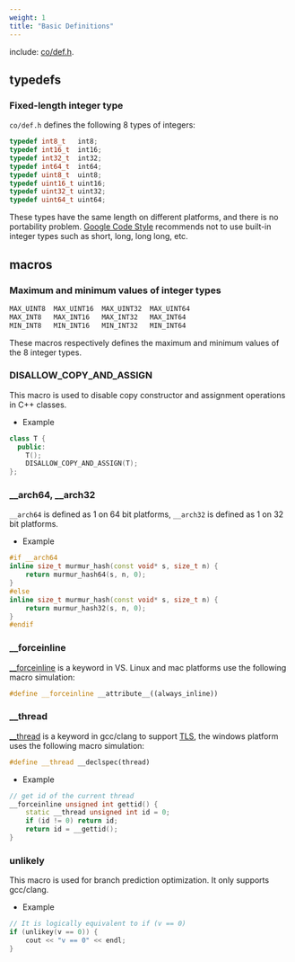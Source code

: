 ```yaml
---
weight: 1
title: "Basic Definitions"
---
```


include: [co/def.h](https://github.com/idealvin/coost/blob/master/include/co/def.h).


## typedefs


### Fixed-length integer type

`co/def.h` defines the following 8 types of integers:

```cpp
typedef int8_t   int8;
typedef int16_t  int16;
typedef int32_t  int32;
typedef int64_t  int64;
typedef uint8_t  uint8;
typedef uint16_t uint16;
typedef uint32_t uint32;
typedef uint64_t uint64;
```

These types have the same length on different platforms, and there is no portability problem. [Google Code Style](https://google.github.io/styleguide/cppguide.html#Integer_Types) recommends not to use built-in integer types such as short, long, long long, etc.




## macros


### Maximum and minimum values of integer types

```cpp
MAX_UINT8  MAX_UINT16  MAX_UINT32  MAX_UINT64
MAX_INT8   MAX_INT16   MAX_INT32   MAX_INT64
MIN_INT8   MIN_INT16   MIN_INT32   MIN_INT64
```

These macros respectively defines the maximum and minimum values of the 8 integer types.



### DISALLOW_COPY_AND_ASSIGN

This macro is used to disable copy constructor and assignment operations in C++ classes. 

- Example

```cpp
class T {
  public:
    T();
    DISALLOW_COPY_AND_ASSIGN(T);
};
```



### __arch64, __arch32

`__arch64` is defined as 1 on 64 bit platforms, `__arch32` is defined as 1 on 32 bit platforms.

- Example

```cpp
#if __arch64
inline size_t murmur_hash(const void* s, size_t n) {
    return murmur_hash64(s, n, 0);
}
#else
inline size_t murmur_hash(const void* s, size_t n) {
    return murmur_hash32(s, n, 0);
}
#endif
```



### __forceinline

[__forceinline](https://docs.microsoft.com/en-us/cpp/cpp/inline-functions-cpp?view=vs-2019#inline-__inline-and-__forceinline) is a keyword in VS. Linux and mac platforms use the following macro simulation:

```cpp
#define __forceinline __attribute__((always_inline))
```



### __thread

[__thread](https://gcc.gnu.org/onlinedocs/gcc-4.7.4/gcc/Thread-Local.html) is a keyword in gcc/clang to support [TLS](https://wiki.osdev.org/Thread_Local_Storage), the windows platform uses the following macro simulation:

```cpp
#define __thread __declspec(thread)
```

- Example

```cpp
// get id of the current thread
__forceinline unsigned int gettid() {
    static __thread unsigned int id = 0;
    if (id != 0) return id;
    return id = __gettid();
}
```



### unlikely

This macro is used for branch prediction optimization. It only supports gcc/clang.

- Example

```cpp
// It is logically equivalent to if (v == 0)
if (unlikey(v == 0)) {
    cout << "v == 0" << endl;
}
```
